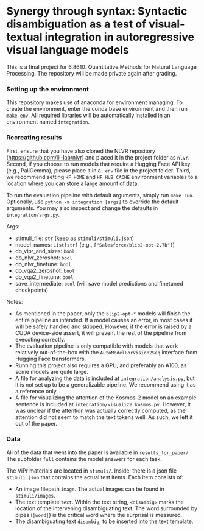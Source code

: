 # Synergy through syntax: Syntactic disambiguation as a test of visual-textual integration in autoregressive visual language models

This is a final project for 6.8610: Quantitative Methods for Natural Language Processing. The repository will be made private again after grading.

### Setting up the environment

This repository makes use of anaconda for environment managing. To create the environment, enter the conda base environment and then run `make env`. All required libraries will be automatically installed in an environment named `integration`.

### Recreating results

First, ensure that you have also cloned the NLVR repository (https://github.com/lil-lab/nlvr) and placed it in the project folder as `nlvr`. Second, if you choose to run models that require a Hugging Face API key (e.g., PaliGemma), please place it in a `.env` file in the project folder. Third, we recommend setting `HF_HOME` and `HF_HUB_CACHE` environment variables to a location where you can store a large amount of data.

To run the evaluation pipeline with default arguments, simply run `make run`. Optionally, use `python -m integration [args]` to override the default arguments. You may also inspect and change the defaults in `integration/args.py`.

Args:
- stimuli_file: `str` (keep as `stimuli/stimuli.json`)
- model_names: `List[str]` (e.g., `["Salesforce/blip2-opt-2.7b"]`)
- do_vipr_and_sizes: `bool`
- do_nlvr_zeroshot: `bool`
- do_nlvr_finetune: `bool`
- do_vqa2_zeroshot: `bool`
- do_vqa2_finetune: `bool`
- save_intermediate: `bool` (will save model predictions and finetuned checkpoints)

Notes:
- As mentioned in the paper, only the `blip2-opt-*` models will finish the entire pipeline as intended. If a model causes an error, in most cases it will be safely handled and skipped. However, if the error is raised by a CUDA device-side assert, it will prevent the rest of the pipeline from executing correctly.
- The evaluation pipeline is only compatible with models that work relatively out-of-the-box with the `AutoModelForVision2Seq` interface from Hugging Face transformers.
- Running this project also requires a GPU, and preferably an A100, as some models are quite large.
- A file for analyzing the data is included at `integration/analysis.py`, but it is not set up to be a generalizable pipeline. We recommend using it as a reference only.
- A file for visualizing the attention of the Kosmos-2 model on an example sentence is included at `integration/visualize_kosmos.py`. However, it was unclear if the attention was actually correctly computed, as the attention did not seem to match the text tokens well. As such, we left it out of the paper.

### Data 

All of the data that went into the paper is available in `results_for_paper/`. The subfolder `full` contains the model answers for each task.

The ViPr materials are located in `stimuli/`. Inside, there is a json file `stimuli.json` that contains the actual test items. Each item consists of:
- An image filepath `image`. The actual images can be found in `stimuli/images`.
- The text template `text`. Within the text string, `<disambig>` marks the location of the intervening disambiguating text. The word surrounded by pipes (`|word|`) is the critical word where the surprisal is measured.
- The disambiguating text `disambig`, to be inserted into the text template.